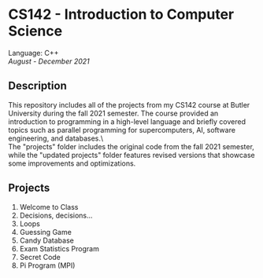 # CS142 - Introduction to Computer Science
Language: C++\
*August - December 2021*

## Description
This repository includes all of the projects from my CS142 course at Butler University during the fall 2021 semester. The course provided an introduction to programming in a high-level language and briefly covered topics such as parallel programming for supercomputers, AI, software engineering, and databases.\  
The "projects" folder includes the original code from the fall 2021 semester, while the "updated projects" folder features revised versions that showcase some improvements and optimizations.

## Projects 
1. Welcome to Class
2. Decisions, decisions...
3. Loops
4. Guessing Game
5. Candy Database
6. Exam Statistics Program
7. Secret Code
8. Pi Program (MPI)
